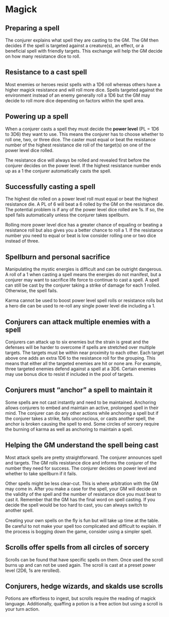 # Magick

## Preparing a spell

The conjurer explains what spell they are casting to the GM. The GM then decides if the spell is targeted against a creature(s), an effect, or a beneficial spell with friendly targets. This exchange will help the GM decide on how many resistance dice to roll.

## Resistance to a cast spell

Most enemies or heroes resist spells with a 1D6 roll whereas others have a higher magick resistance and will roll more dice. Spells targeted against the environment instead of an enemy generally roll a 1D6 but the GM may decide to roll more dice depending on factors within the spell area.

## Powering up a spell

When a conjurer casts a spell they must decide the **power level** (PL = 1D6 to 3D6) they want to use. This means the conjurer has to choose whether to roll one, two, or three dice. The caster must equal or beat the resistance number of the highest resistance die roll of the target(s) on one of the power level dice rolled.

The resistance dice will always be rolled and revealed first before the conjurer decides on the power level. If the highest resistance number ends up as a 1 the conjurer automatically casts the spell.

## Successfully casting a spell

The highest die rolled on a power level roll must equal or beat the highest resistance die. A PL of 6 will beat a 6 rolled by the GM on the resistance die. The potential problem is if any of the power level dice rolled are 1s. If so, the spell fails automatically unless the conjurer takes spellburn.

Rolling more power level dice has a greater chance of equaling or beating a resistance roll but also gives you a better chance to roll a 1. If the resistance number you need to equal or beat is low consider rolling one or two dice instead of three.

## Spellburn and personal sacrifice

Manipulating the mystic energies is difficult and can be outright dangerous. A roll of a 1 when casting a spell means the energies do not manifest, but a conjurer may want to sacrifice life force to continue to cast a spell. A spell can still be cast by the conjurer taking a strike of damage for each 1 rolled. Otherwise, the spell fails.

Karma cannot be used to boost power level spell rolls or resistance rolls but a hero die can be used to re-roll any single power level die including a 1.

## Conjurers can attack multiple enemies with a spell

Conjurers can attack up to six enemies but the strain is great and the defenses will be harder to overcome if spells are stretched over multiple targets. The targets must be within near proximity to each other. Each target above one adds an extra 1D6 to the resistance roll for the grouping. This means that either all the targeted enemies are hit or none are. For example, three targeted enemies defend against a spell at a 3D6. Certain enemies may use bonus dice to resist if included in the pool of targets.

## Conjurers must “anchor” a spell to maintain it

Some spells are not cast instantly and need to be maintained. Anchoring allows conjurers to embed and maintain an active, prolonged spell in their mind. The conjurer can do any other actions while anchoring a spell but if the conjurer takes a strike, falls unconscious, or casts another spell, the anchor is broken causing the spell to end. Some circles of sorcery require the burning of karma as well as anchoring to maintain a spell.

## Helping the GM understand the spell being cast

Most attack spells are pretty straightforward. The conjurer announces spell and targets. The GM rolls resistance dice and informs the conjurer of the number they need for success. The conjurer decides on power level and whether to take spellburn if it fails.

Other spells might be less clear-cut. This is where arbitration with the GM may come in. After you make a case for the spell, your GM will decide on the validity of the spell and the number of resistance dice you must beat to cast it. Remember that the GM has the final word on spell casting. If you decide the spell would be too hard to cast, you can always switch to another spell.

Creating your own spells on the ﬂy is fun but will take up time at the table. Be careful to not make your spell too complicated and difficult to explain. If the process is bogging down the game, consider using a simpler spell.

## Scrolls offer spells from all circles of sorcery

Scrolls can be found that have specific spells on them. Once used the scroll burns up and can not be used again. The scroll is cast at a preset power level (2D6, 1s are rerolled).

## Conjurers, hedge wizards, and skalds use scrolls

Potions are effortless to ingest, but scrolls require the reading of magick language. Additionally, quaffing a potion is a free action but using a scroll is your turn action.